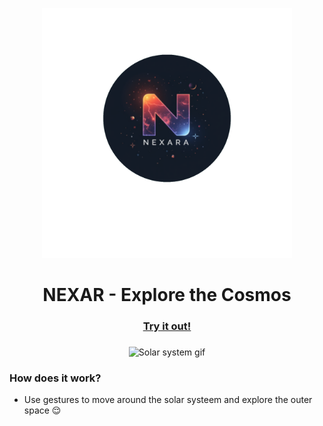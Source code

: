 
<p align="center"><img src="./logo.png" width=400 height=400>
<h1 align="center">NEXAR - Explore the Cosmos</h1></p>

### 

<h3 align="center"><a href="https://honzaap.github.io/SolarSystem">Try it out!</a></h3>

### 

<p align="center">
<img alt="Solar system gif" src="./readme_gif.gif" />
</p>


### How does it work? 
- Use gestures to move around the solar systeem and explore the outer space 😌
